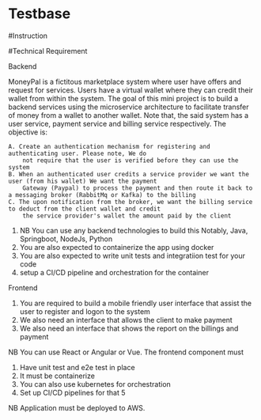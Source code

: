 # Testbase

#Instruction

#Technical Requirement

Backend

MoneyPal is a fictitous marketplace system where user have offers and request for services. Users 
have a virtual wallet where they can credit their wallet from within the system. The goal of this
mini project is to build a backend services using the microservice architecture to facilitate transfer
of money from a wallet to another wallet. Note that, the said system has a user service, payment service and
billing service respectively. The objective is:
	
	A. Create an authentication mechanism for registering and authenticating user. Please note, We do
		not require that the user is verified before they can use the system
	B. When an authenticated user credits a service provider we want the user (from his wallet) We want the payment
		Gateway (Paypal) to process the payment and then route it back to a messaging broker (RabbitMq or Kafka) to the billing
	C. The upon notification from the broker, we want the billing service to deduct from the client wallet and credit
		the service provider's wallet the amount paid by the client

1. NB You can use any backend technologies to build this Notably, Java, Springboot, NodeJs, Python
2. You are also expected to containerize the app using docker
3. You are also expected to write unit tests and integratiion test for your code
4. setup a CI/CD pipeline and orchestration for the container

Frontend

1. You are required to build a mobile friendly user interface that assist the user to register and logon to the 
system
2. We also need an interface that allows the client to make payment
3. We also need an interface that shows the report on the billings and payment

NB You can use React or Angular or Vue. The frontend component must

1. Have unit test and e2e test in place
2. It must be containerize
3. You can also use kubernetes for orchestration
4. Set up CI/CD pipelines for that
5

NB Application must be deployed to AWS.

